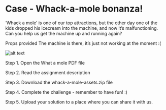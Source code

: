 # Case - Whack-a-mole bonanza!

‘Whack a mole’ is one of our top attractions, but the other day one of the kids dropped his icecream into the machine, and now it’s malfunctioning. Can you help us get the machine up and running again?

Props provided
The machine is there, it’s just not working at the moment :(


![alt text](https://github.com/planday-engineering/functional-challenges-public/blob/main/whack-a-mole-challenge/what-a-mole.jpg)

Step 1. Open the What a mole PDF file

Step 2. Read the assignment description

Step 3. Download the whack-a-mole-assets.zip file

Step 4. Complete the challenge - remember to have fun! :)

Step 5. Upload your solution to a place where you can share it with us.
